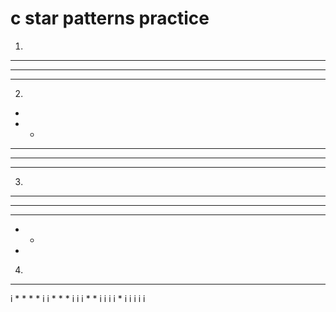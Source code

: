 # c star patterns practice

1. 
*	*	*
*	*	*
*	*	*

2.
*
*	*
*	*	*
*	*	*	*
*	*	*	*	*

3.
*	*	*	*	*
*	*	*	*
*	*	*
*	*
*

4.
*       *       *       *       *
i       *       *       *       *
i       i       *       *       *
i       i       i       *       *
i       i       i       i       *
i       i       i       i       i